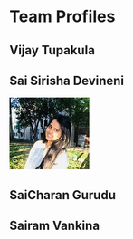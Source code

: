 # Team Profiles
## Vijay Tupakula
## Sai Sirisha Devineni
![An image](./image.jpg)
## SaiCharan Gurudu
## Sairam Vankina